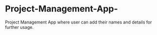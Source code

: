 # Project-Management-App-
Project Management App where user can add their names and details for further usage.
